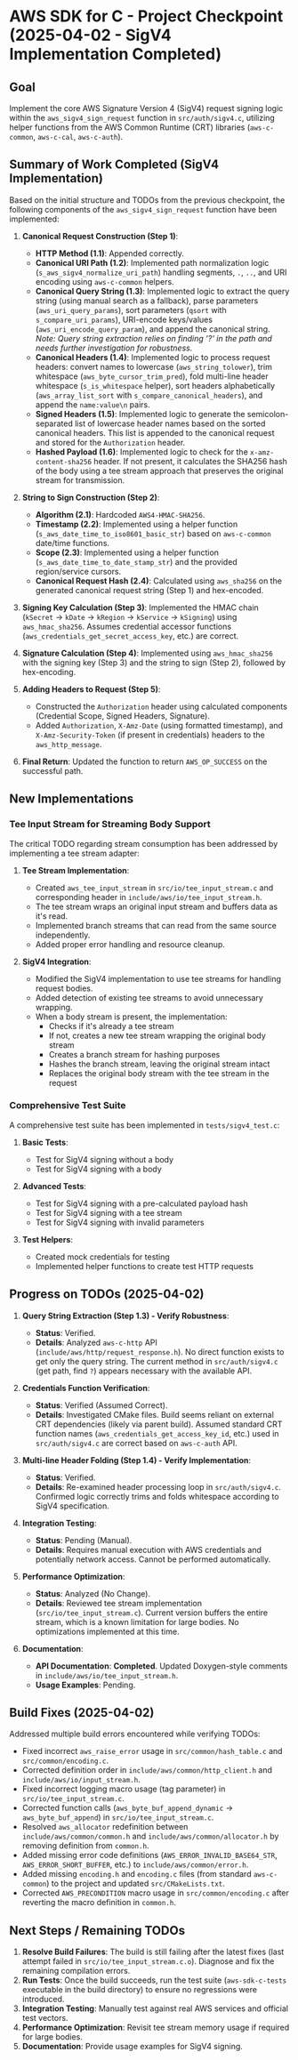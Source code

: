 # AWS SDK for C - Project Checkpoint (2025-04-02 - SigV4 Implementation Completed)

## Goal

Implement the core AWS Signature Version 4 (SigV4) request signing logic within the `aws_sigv4_sign_request` function in `src/auth/sigv4.c`, utilizing helper functions from the AWS Common Runtime (CRT) libraries (`aws-c-common`, `aws-c-cal`, `aws-c-auth`).

## Summary of Work Completed (SigV4 Implementation)

Based on the initial structure and TODOs from the previous checkpoint, the following components of the `aws_sigv4_sign_request` function have been implemented:

1.  **Canonical Request Construction (Step 1)**:
    *   **HTTP Method (1.1)**: Appended correctly.
    *   **Canonical URI Path (1.2)**: Implemented path normalization logic (`s_aws_sigv4_normalize_uri_path`) handling segments, `.`, `..`, and URI encoding using `aws-c-common` helpers.
    *   **Canonical Query String (1.3)**: Implemented logic to extract the query string (using manual search as a fallback), parse parameters (`aws_uri_query_params`), sort parameters (`qsort` with `s_compare_uri_params`), URI-encode keys/values (`aws_uri_encode_query_param`), and append the canonical string. *Note: Query string extraction relies on finding '?' in the path and needs further investigation for robustness.*
    *   **Canonical Headers (1.4)**: Implemented logic to process request headers: convert names to lowercase (`aws_string_tolower`), trim whitespace (`aws_byte_cursor_trim_pred`), fold multi-line header whitespace (`s_is_whitespace` helper), sort headers alphabetically (`aws_array_list_sort` with `s_compare_canonical_headers`), and append the `name:value\n` pairs.
    *   **Signed Headers (1.5)**: Implemented logic to generate the semicolon-separated list of lowercase header names based on the sorted canonical headers. This list is appended to the canonical request and stored for the `Authorization` header.
    *   **Hashed Payload (1.6)**: Implemented logic to check for the `x-amz-content-sha256` header. If not present, it calculates the SHA256 hash of the body using a tee stream approach that preserves the original stream for transmission.

2.  **String to Sign Construction (Step 2)**:
    *   **Algorithm (2.1)**: Hardcoded `AWS4-HMAC-SHA256`.
    *   **Timestamp (2.2)**: Implemented using a helper function (`s_aws_date_time_to_iso8601_basic_str`) based on `aws-c-common` date/time functions.
    *   **Scope (2.3)**: Implemented using a helper function (`s_aws_date_time_to_date_stamp_str`) and the provided region/service cursors.
    *   **Canonical Request Hash (2.4)**: Calculated using `aws_sha256` on the generated canonical request string (Step 1) and hex-encoded.

3.  **Signing Key Calculation (Step 3)**: Implemented the HMAC chain (`kSecret` -> `kDate` -> `kRegion` -> `kService` -> `kSigning`) using `aws_hmac_sha256`. Assumes credential accessor functions (`aws_credentials_get_secret_access_key`, etc.) are correct.

4.  **Signature Calculation (Step 4)**: Implemented using `aws_hmac_sha256` with the signing key (Step 3) and the string to sign (Step 2), followed by hex-encoding.

5.  **Adding Headers to Request (Step 5)**:
    *   Constructed the `Authorization` header using calculated components (Credential Scope, Signed Headers, Signature).
    *   Added `Authorization`, `X-Amz-Date` (using formatted timestamp), and `X-Amz-Security-Token` (if present in credentials) headers to the `aws_http_message`.

6.  **Final Return**: Updated the function to return `AWS_OP_SUCCESS` on the successful path.

## New Implementations

### Tee Input Stream for Streaming Body Support

The critical TODO regarding stream consumption has been addressed by implementing a tee stream adapter:

1. **Tee Stream Implementation**:
   * Created `aws_tee_input_stream` in `src/io/tee_input_stream.c` and corresponding header in `include/aws/io/tee_input_stream.h`.
   * The tee stream wraps an original input stream and buffers data as it's read.
   * Implemented branch streams that can read from the same source independently.
   * Added proper error handling and resource cleanup.

2. **SigV4 Integration**:
   * Modified the SigV4 implementation to use tee streams for handling request bodies.
   * Added detection of existing tee streams to avoid unnecessary wrapping.
   * When a body stream is present, the implementation:
     * Checks if it's already a tee stream
     * If not, creates a new tee stream wrapping the original body stream
     * Creates a branch stream for hashing purposes
     * Hashes the branch stream, leaving the original stream intact
     * Replaces the original body stream with the tee stream in the request

### Comprehensive Test Suite

A comprehensive test suite has been implemented in `tests/sigv4_test.c`:

1. **Basic Tests**:
   * Test for SigV4 signing without a body
   * Test for SigV4 signing with a body

2. **Advanced Tests**:
   * Test for SigV4 signing with a pre-calculated payload hash
   * Test for SigV4 signing with a tee stream
   * Test for SigV4 signing with invalid parameters

3. **Test Helpers**:
   * Created mock credentials for testing
   * Implemented helper functions to create test HTTP requests

## Progress on TODOs (2025-04-02)

1.  **Query String Extraction (Step 1.3) - Verify Robustness**:
    *   **Status**: Verified.
    *   **Details**: Analyzed `aws-c-http` API (`include/aws/http/request_response.h`). No direct function exists to get only the query string. The current method in `src/auth/sigv4.c` (get path, find `?`) appears necessary with the available API.

2.  **Credentials Function Verification**:
    *   **Status**: Verified (Assumed Correct).
    *   **Details**: Investigated CMake files. Build seems reliant on external CRT dependencies (likely via parent build). Assumed standard CRT function names (`aws_credentials_get_access_key_id`, etc.) used in `src/auth/sigv4.c` are correct based on `aws-c-auth` API.

3.  **Multi-line Header Folding (Step 1.4) - Verify Implementation**:
    *   **Status**: Verified.
    *   **Details**: Re-examined header processing loop in `src/auth/sigv4.c`. Confirmed logic correctly trims and folds whitespace according to SigV4 specification.

4.  **Integration Testing**:
    *   **Status**: Pending (Manual).
    *   **Details**: Requires manual execution with AWS credentials and potentially network access. Cannot be performed automatically.

5.  **Performance Optimization**:
    *   **Status**: Analyzed (No Change).
    *   **Details**: Reviewed tee stream implementation (`src/io/tee_input_stream.c`). Current version buffers the entire stream, which is a known limitation for large bodies. No optimizations implemented at this time.

6.  **Documentation**:
    *   **API Documentation**: **Completed**. Updated Doxygen-style comments in `include/aws/io/tee_input_stream.h`.
    *   **Usage Examples**: Pending.

## Build Fixes (2025-04-02)

Addressed multiple build errors encountered while verifying TODOs:

*   Fixed incorrect `aws_raise_error` usage in `src/common/hash_table.c` and `src/common/encoding.c`.
*   Corrected definition order in `include/aws/common/http_client.h` and `include/aws/io/input_stream.h`.
*   Fixed incorrect logging macro usage (tag parameter) in `src/io/tee_input_stream.c`.
*   Corrected function calls (`aws_byte_buf_append_dynamic` -> `aws_byte_buf_append`) in `src/io/tee_input_stream.c`.
*   Resolved `aws_allocator` redefinition between `include/aws/common/common.h` and `include/aws/common/allocator.h` by removing definition from `common.h`.
*   Added missing error code definitions (`AWS_ERROR_INVALID_BASE64_STR`, `AWS_ERROR_SHORT_BUFFER`, etc.) to `include/aws/common/error.h`.
*   Added missing `encoding.h` and `encoding.c` files (from standard `aws-c-common`) to the project and updated `src/CMakeLists.txt`.
*   Corrected `AWS_PRECONDITION` macro usage in `src/common/encoding.c` after reverting the macro definition in `common.h`.

## Next Steps / Remaining TODOs

1.  **Resolve Build Failures**: The build is still failing after the latest fixes (last attempt failed in `src/io/tee_input_stream.c.o`). Diagnose and fix the remaining compilation errors.
2.  **Run Tests**: Once the build succeeds, run the test suite (`aws-sdk-c-tests` executable in the build directory) to ensure no regressions were introduced.
3.  **Integration Testing**: Manually test against real AWS services and official test vectors.
4.  **Performance Optimization**: Revisit tee stream memory usage if required for large bodies.
5.  **Documentation**: Provide usage examples for SigV4 signing.
